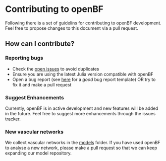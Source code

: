# Contributing to openBF

Following there is a set of guidelins for contributing to openBF development. Feel free to propose changes to this document via a pull request.

## How can I contribute?

### Reporting bugs
- Check the [open issues](https://github.com/INSIGNEO/openBF/issues) to avoid duplicates
- Ensure you are using the latest Julia version compatible with openBF
- Open a bug report (see [here](https://github.com/atom/atom/blob/master/CONTRIBUTING.md#how-do-i-submit-a-good-bug-report) for a _good_ bug report template) OR try to fix it and make a pull request

### Suggest Enhancements
Currently, openBF is in active development and new features will be added in the future. Feel free to suggest more enhancements through the issues tracker.

### New vascular networks
We collect vascular networks in the [models](models) folder. If you have used openBF to analyse a new network, please make a pull request so that we can keep expanding our model repository.
